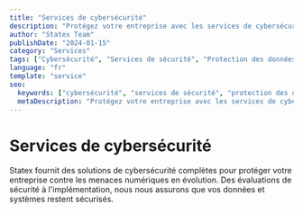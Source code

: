 ```yaml
---
title: "Services de cybersécurité"
description: "Protégez votre entreprise avec les services de cybersécurité complets de Statex. Solutions de sécurité avancées pour protéger vos données et systèmes."
author: "Statex Team"
publishDate: "2024-01-15"
category: "Services"
tags: ["Cybersécurité", "Services de sécurité", "Protection des données", "Sécurité réseau", "Conseil en sécurité"]
language: "fr"
template: "service"
seo:
  keywords: ["cybersécurité", "services de sécurité", "protection des données", "sécurité réseau", "conseil en sécurité"]
  metaDescription: "Protégez votre entreprise avec les services de cybersécurité complets de Statex. Solutions de sécurité avancées pour protéger vos données et systèmes."
---
```


# Services de cybersécurité

Statex fournit des solutions de cybersécurité complètes pour protéger votre entreprise contre les menaces numériques en évolution. Des évaluations de sécurité à l'implémentation, nous nous assurons que vos données et systèmes restent sécurisés. 